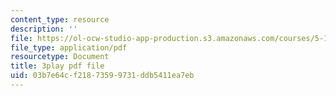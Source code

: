 ```yaml
---
content_type: resource
description: ''
file: https://ol-ocw-studio-app-production.s3.amazonaws.com/courses/5-111-principles-of-chemical-science-fall-2008/03b7e64cf21873599731ddb5411ea7eb_ZjVicrRxFtM.pdf
file_type: application/pdf
resourcetype: Document
title: 3play pdf file
uid: 03b7e64c-f218-7359-9731-ddb5411ea7eb
---
```

